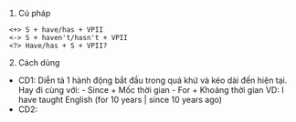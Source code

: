 1. Cú pháp 
 ```
  <+> S + have/has + VPII 
  <-> S + haven't/hasn't + VPII 
  <?> Have/has + S + VPII? 
```
2. Cách dùng 

  - CD1: Diễn tả 1 hành động bắt đầu trong quá khứ và kéo dài đến hiện tại. Hay đi cùng với: 
          - Since + Mốc thời gian 
          - For + Khoảng thời gian 
     VD: I have taught English (for 10 years | since 10 years ago) 
  - CD2:  
